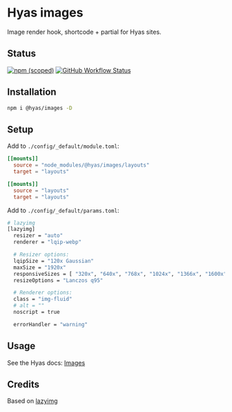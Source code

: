 # Hyas images

Image render hook, shortcode + partial for Hyas sites.

## Status

[![npm (scoped)](https://img.shields.io/npm/v/@hyas/images?style=flat-square)](https://www.npmjs.com/package/@hyas/images) [![GitHub Workflow Status](https://img.shields.io/github/workflow/status/h-enk/hyas-images/CodeQL?style=flat-square)]((https://github.com/h-enk/hyas-images/actions/workflows/codeql.yml))

## Installation

```bash
npm i @hyas/images -D
```

## Setup

Add to `./config/_default/module.toml`:

```toml
[[mounts]]
  source = "node_modules/@hyas/images/layouts"
  target = "layouts"

[[mounts]]
  source = "layouts"
  target = "layouts"
```

Add to `./config/_default/params.toml`:

```bash
# lazyimg
[lazyimg]
  resizer = "auto"
  renderer = "lqip-webp"

  # Resizer options:
  lqipSize = "120x Gaussian"
  maxSize = "1920x"
  responsiveSizes = [ "320x", "640x", "768x", "1024x", "1366x", "1600x", "1920x" ]
  resizeOptions = "Lanczos q95"

  # Renderer options:
  class = "img-fluid"
  # alt = ""
  noscript = true

  errorHandler = "warning"
```

## Usage

See the Hyas docs: [Images](https://gethyas.com/docs/recipes/images/)


## Credits

Based on [lazyimg](https://github.com/hugo-mods/lazyimg)
